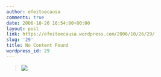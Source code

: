 ```yaml
---
author: efeitoecausa
comments: true
date: 2006-10-26 16:54:00+00:00
layout: post
link: https://efeitoecausa.wordpress.com/2006/10/26/29/
slug: '29'
title: No Content Found
wordpress_id: 29
---
```


>[![](http://photos1.blogger.com/blogger/2881/3937/320/menina%20wisky.0.jpg)](http://photos1.blogger.com/blogger/2881/3937/1600/menina%20wisky.0.jpg)
